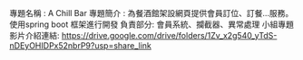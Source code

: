 專題名稱 : A Chill Bar
專題簡介 : 
    為餐酒館架設網頁提供會員訂位、訂餐...服務。
    使用spring boot 框架進行開發
負責部分: 
    會員系統、攔截器、異常處理
小組專題影片介紹連結:
    https://drive.google.com/drive/folders/1Zv_x2g540_yTdS-nDEyOHIDPx52nbrP9?usp=share_link